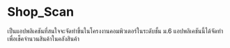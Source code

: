 # Shop_Scan
เป็นแอปพลิเคชันที่สนใจจะจัดทำขึ้นในโครงงานคอมพิวเตอร์ในระดับชั้น ม.6
แอปพลิเคชันนี้ได้จัดทำเพื่อเช็คจำนวนสินค้าในคลังสินค้า
